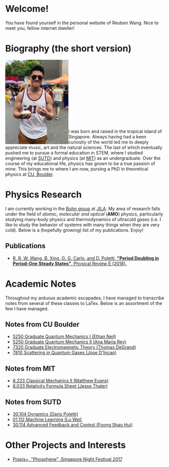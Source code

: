 # Welcome! 

You have found yourself in the personal website of Reuben Wang. Nice to meet you, fellow internet dweller!

# Biography (the short version)

<img align="left" src="Images/casual_portrait.jpg" width="200"> 
<br/><br/><br/><br/><br/><br/><br/><br/><br/><br/><br/><br/>

I was born and raised in the tropical island of Singapore. Always having had a keen curiosity of the world led me to deeply appreciate music, art and the natural sciences. The last of which eventually pushed me to pursue a formal education in STEM, where I studied engineering (at [SUTD](https://www.sutd.edu.sg/)) and physics (at [MIT](http://www.mit.edu/)) as an undergraduate. Over the course of my educational life, physics has grown to be a true passion of mine. This brings me to where I am now, pursing a PhD in theoretical physics at [CU, Boulder](https://www.colorado.edu/). 


# Physics Research

I am currently working in the [Bohn group](http://grizzly.colorado.edu/) at [JILA](https://jila.colorado.edu/). My area of research falls under the field of *atomic, molecular and optical* (**AMO**) physics, particularly studying many-body physics and thermodynamics of ultracold gases (i.e. I like to study the behavior of systems with many things when they are very cold). Below is a (hopefully growing) list of my publications. Enjoy! 

## Publications

* [R. R. W. Wang, B. Xing, G. G. Carlo, and D. Poletti, **"Period Doubling in Period-One Steady States"**, Physical Review E (2018).](https://journals.aps.org/pre/abstract/10.1103/PhysRevE.97.020202)


# Academic Notes

Throughout my arduous academic escapades, I have managed to transcribe notes from several of these classes to LaTex. Below is an assortment of the few I have managed. 

## Notes from CU Boulder

* [5250 Graduate Quantum Mechanics I (Ethan Neil)](./AcademicNotes/CU%20Boulder/5250%20Graduate%20Quantum%20%20Mechanics%20I.pdf)
* [5250 Graduate Quantum Mechanics II (Ana Maria Rey)](./AcademicNotes/CU%20Boulder/5260%20Graduate%20Quantum%20%20Mechanics%20II.pdf)
* [7320 Graduate Electromagnetic Theory (Thomas DeGrand)](./AcademicNotes/CU%20Boulder/7320%20Graduate%20Electromagnetic%20Theory%20II.pdf)
* [7810 Scattering in Quantum Gases (Jose D'Incao)](./AcademicNotes/CU%20Boulder/7810%20Scattering%20in%20Quantum%20Gases.pdf)

## Notes from MIT

* [8.223 Classical Mechanics II (Matthew Evans)](./AcademicNotes/MIT/8.223%20Classical%20Mechanics%20II%20(MIT).pdf)
* [8.033 Relativity Formula Sheet (Jesse Thaler)](./AcademicNotes/MIT/8.033%20Relativity%20Formulas%20(MIT).pdf)

## Notes from SUTD

* [30.104 Dynamics (Dario Poletti)](./AcademicNotes/SUTD/30.104%20Dynamics%20(SUTD).pdf)
* [01.112 Machine Learning (Lu Wei)](./AcademicNotes/SUTD/01.112%20Machine%20Learning%20(SUTD).pdf)
* [30.114 Advanced Feedback and Control (Foong Shao Hui)](AcademicNotes/SUTD/30.114%20Advanced%20Feedback%20and%20Control%20(SUTD).pdf)


# Other Projects and Interests

* [Praxis+, "Phosphene", Singapore Night Festival 2017](https://www.youth.sg/Users/P/R/PraxisPlus/2017/8/The-story-behind-Phosphene) 
